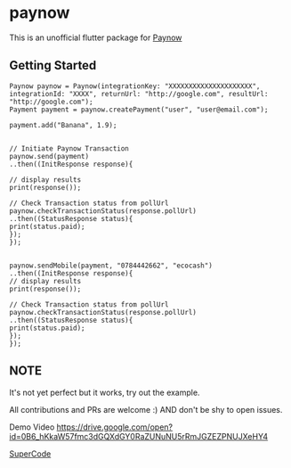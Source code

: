 # paynow

This is an unofficial flutter package for [Paynow](https://paynow.co.zw)

## Getting Started

```
Paynow paynow = Paynow(integrationKey: "XXXXXXXXXXXXXXXXXXXXX", integrationId: "XXXX", returnUrl: "http://google.com", resultUrl: "http://google.com");
Payment payment = paynow.createPayment("user", "user@email.com");

payment.add("Banana", 1.9);


// Initiate Paynow Transaction
paynow.send(payment)
..then((InitResponse response){

// display results
print(response());

// Check Transaction status from pollUrl
paynow.checkTransactionStatus(response.pollUrl)
..then((StatusResponse status){
print(status.paid);
});
});


paynow.sendMobile(payment, "0784442662", "ecocash")
..then((InitResponse response){
// display results
print(response());

// Check Transaction status from pollUrl
paynow.checkTransactionStatus(response.pollUrl)
..then((StatusResponse status){
print(status.paid);
});
});

```

## NOTE
It's not yet perfect but it works, try out the example.



All contributions and PRs are welcome :) AND don't be shy to open issues.


Demo Video
https://drive.google.com/open?id=0B6_hKkaW57fmc3dGQXdGY0RaZUNuNU5rRmJGZEZPNUJXeHY4


[SuperCode](https://ignertic.github.io)
